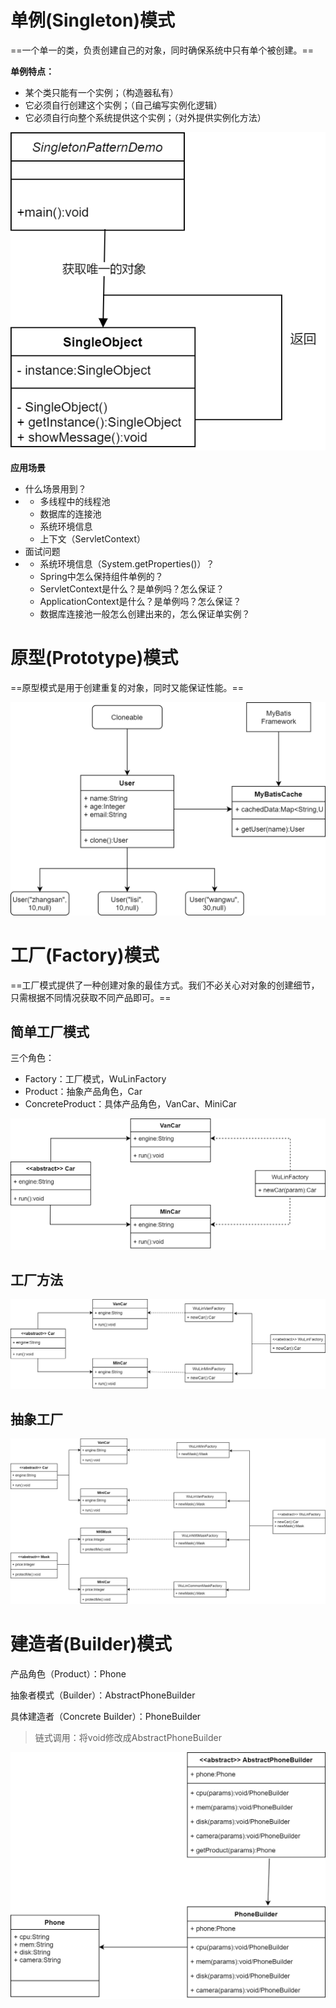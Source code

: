 # 单例(Singleton)模式

==一个单一的类，负责创建自己的对象，同时确保系统中只有单个被创建。== 

**单例特点：** 

- 某个类只能有一个实例；（构造器私有）
- 它必须自行创建这个实例；（自己编写实例化逻辑）
- 它必须自行向整个系统提供这个实例；（对外提供实例化方法）

![单例模式](../img/单例模式.png)

**应用场景**

- 什么场景用到？
- - 多线程中的线程池
  - 数据库的连接池
  - 系统环境信息
  - 上下文（ServletContext）
- 面试问题
- - 系统环境信息（System.getProperties()）？
  - Spring中怎么保持组件单例的？
  - ServletContext是什么？是单例吗？怎么保证？
  - ApplicationContext是什么？是单例吗？怎么保证？
  - 数据库连接池一般怎么创建出来的，怎么保证单实例？



# 原型(Prototype)模式

==原型模式是用于创建重复的对象，同时又能保证性能。== 

![原型模式](../img/原型模式.png)



# 工厂(Factory)模式

==工厂模式提供了一种创建对象的最佳方式。我们不必关心对对象的创建细节，只需根据不同情况获取不同产品即可。== 

## 简单工厂模式

三个角色：

- Factory：工厂模式，WuLinFactory
- Product：抽象产品角色，Car
- ConcreteProduct：具体产品角色，VanCar、MiniCar

![工厂模式-简单工厂](../img/工厂模式-简单工厂.png)

## 工厂方法

![工厂模式-工厂方法](../img/工厂模式-工厂方法.png)

## 抽象工厂

![工厂模式-抽象工厂](../img/工厂模式-抽象工厂.png)



# 建造者(Builder)模式

产品角色（Product）：Phone

抽象者模式（Builder）：AbstractPhoneBuilder

具体建造者（Concrete Builder）：PhoneBuilder



> 链式调用：将void修改成AbstractPhoneBuilder

![建造者模式](../img/建造者模式.png)